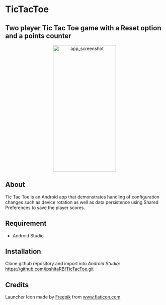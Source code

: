 # TicTacToe

 ## Two player Tic Tac Toe game with a Reset option and a points counter
 
<p align="center">
  <img src="https://user-images.githubusercontent.com/11401599/80257713-88918d00-864f-11ea-983d-b3c339063097.png" alt="app_screenshot" width=200 height=400>
 </p>
 
 ## About
 Tic Tac Toe is an Android app that demonstrates handling of configuration changes such as device rotation as well as data persistence using Shared Preferences to save the player scores.
 
 ## Requirement
 * Android Studio
 
 ## Installation
 Clone github repository and import into _Android Studio_:
 https://github.com/ipshitaRB/TicTacToe.git
 
 ## Credits
 Launcher Icon made by <a href="https://www.flaticon.com/authors/freepik" title="Freepik">Freepik</a> from <a href="https://www.flaticon.com/" title="Flaticon"> www.flaticon.com</a>

